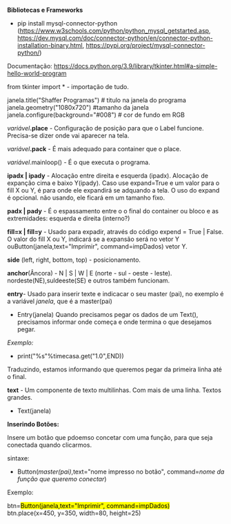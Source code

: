 **Bibliotecas e Frameworks**

- pip install mysql-connector-python 
        (https://www.w3schools.com/python/python_mysql_getstarted.asp,
         https://dev.mysql.com/doc/connector-python/en/connector-python-installation-binary.html,
         https://pypi.org/project/mysql-connector-python/)


Documentação: https://docs.python.org/3.9/library/tkinter.html#a-simple-hello-world-program

from tkinter import * - importação de tudo.

janela.title("Shaffer Programas") # titulo na janela do programa
janela.geometry("1080x720") #tamanho da janela
janela.configure(background="#008") # cor de fundo em RGB

_variável_**.place** - Configuração de posição para que o Label funcione. Precisa-se dizer 
onde vai aparecer na tela.

_variável_**.pack** - É mais adequado para container que o place.

_variável_.mainloop() -  É o que executa o programa.

**ipadx | ipady** - Alocação entre direita e esquerda (ipadx). Alocação de expanção cima e baixo Y(ipady).
Caso use expand=True e um valor para o fill X ou Y, é para onde ele expandirá se adquando a tela.
O uso do expand é opcional. nâo usando, ele ficará em um tamanho fixo.

**padx | pady** - É o espassamento entre o o final do container ou bloco e as extremidades:
esquerda e direita (interno?)

**fill=x | fill=y** - Usado para expadir, através do código expend = True | False. O valor do fill
X ou Y, indicará se a expansão será no vetor Y ouButton(janela,text="Imprimir", command=impDados) vetor Y.

**side** (left, right, bottom, top) - posicionamento.

**anchor**(Âncora) - N | S | W | E (norte - sul - oeste - leste). nordeste(NE),suldeeste(SE) e outros
também funcionam.

**entry**- Usado para inserir texte e indicacar o seu master (pai), no exemplo é a variável _janela_,
que é a master(pai)
- Entry(janela)
Quando precisamos pegar os dados de um Text(), precisamos informar onde começa e onde termina 
o que desejamos pegar.

_Exemplo:_

- print("%s"%timecasa.get("1.0",END))

Traduzindo, estamos informando que queremos pegar da primeira linha até o final.

**text** - Um componente de texto multilinhas. Com mais de uma linha. Textos grandes.
- Text(janela)


**Inserindo Botões:**

Insere um botão que pdoemso concetar com uma função, para que seja conectada quando clicarmos.

sintaxe:

- Button(_master(pai)_,text="nome impresso no botão", command=_nome da função que queremo conectar_)

Exemplo:

btn=<mark>Button(janela,text="Imprimir", command=impDados)</mark><br>
btn.place(x=450, y=350, width=80, height=25)






